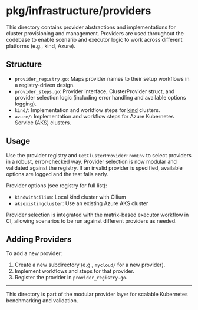 # pkg/infrastructure/providers

This directory contains provider abstractions and implementations for cluster provisioning and management. Providers are used throughout the codebase to enable scenario and executor logic to work across different platforms (e.g., kind, Azure).

## Structure

- `provider_registry.go`: Maps provider names to their setup workflows in a registry-driven design.
- `provider_steps.go`: Provider interface, ClusterProvider struct, and provider selection logic (including error handling and available options logging).
- `kind/`: Implementation and workflow steps for [kind](https://kind.sigs.k8s.io/) clusters.
- `azure/`: Implementation and workflow steps for Azure Kubernetes Service (AKS) clusters.

## Usage

Use the provider registry and `GetClusterProviderFromEnv` to select providers in a robust, error-checked way. Provider selection is now modular and validated against the registry. If an invalid provider is specified, available options are logged and the test fails early.

Provider options (see registry for full list):
- `kindwithcilium`: Local kind cluster with Cilium
- `aksexistingcluster`: Use an existing Azure AKS cluster

Provider selection is integrated with the matrix-based executor workflow in CI, allowing scenarios to be run against different providers as needed.

## Adding Providers

To add a new provider:
1. Create a new subdirectory (e.g., `mycloud/` for a new provider).
2. Implement workflows and steps for that provider.
3. Register the provider in `provider_registry.go`.

---

This directory is part of the modular provider layer for scalable Kubernetes benchmarking and validation.
